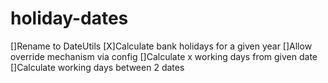holiday-dates
=============

[]Rename to DateUtils
[X]Calculate bank holidays for a given year
[]Allow override mechanism via config
[]Calculate x working days from given date
[]Calculate working days between 2 dates

